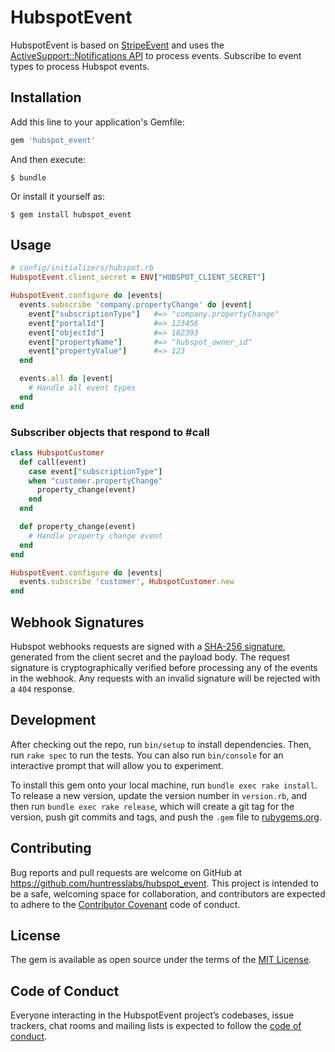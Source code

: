 # HubspotEvent

HubspotEvent is based on [StripeEvent](https://github.com/integrallis/stripe_event) and uses the [ActiveSupport::Notifications API](https://api.rubyonrails.org/classes/ActiveSupport/Notifications.html) to process events. Subscribe to event types to process Hubspot events.

## Installation

Add this line to your application's Gemfile:

```ruby
gem 'hubspot_event'
```

And then execute:

    $ bundle

Or install it yourself as:

    $ gem install hubspot_event

## Usage

```ruby
# config/initializers/hubspot.rb
HubspotEvent.client_secret = ENV["HUBSPOT_CLIENT_SECRET"]

HubspotEvent.configure do |events|
  events.subscribe 'company.propertyChange' do |event|
    event["subscriptionType"]   #=> "company.propertyChange"
    event["portalId"]           #=> 123456
    event["objectId"]           #=> 182393
    event["propertyName"]       #=> "hubspot_owner_id"
    event["propertyValue"]      #=> 123
  end

  events.all do |event|
    # Handle all event types
  end
end
```

### Subscriber objects that respond to #call

```ruby
class HubspotCustomer
  def call(event)
    case event["subscriptionType"]
    when "customer.propertyChange"
      property_change(event)
    end
  end

  def property_change(event)
    # Handle property change event
  end
end
```

```ruby
HubspotEvent.configure do |events|
  events.subscribe 'customer', HubspotCustomer.new
end
```

## Webhook Signatures

Hubspot webhooks requests are signed with a [SHA-256 signature](https://developers.hubspot.com/docs/methods/webhooks/webhooks-overview#security), generated from the client secret and the payload body. The request signature is cryptographically verified before processing any of the events in the webhook. Any requests with an invalid signature will be rejected with a `404` response.

## Development

After checking out the repo, run `bin/setup` to install dependencies. Then, run `rake spec` to run the tests. You can also run `bin/console` for an interactive prompt that will allow you to experiment.

To install this gem onto your local machine, run `bundle exec rake install`. To release a new version, update the version number in `version.rb`, and then run `bundle exec rake release`, which will create a git tag for the version, push git commits and tags, and push the `.gem` file to [rubygems.org](https://rubygems.org).

## Contributing

Bug reports and pull requests are welcome on GitHub at https://github.com/huntresslabs/hubspot_event. This project is intended to be a safe, welcoming space for collaboration, and contributors are expected to adhere to the [Contributor Covenant](http://contributor-covenant.org) code of conduct.

## License

The gem is available as open source under the terms of the [MIT License](https://opensource.org/licenses/MIT).

## Code of Conduct

Everyone interacting in the HubspotEvent project’s codebases, issue trackers, chat rooms and mailing lists is expected to follow the [code of conduct](https://github.com/huntresslabs/hubspot_event/blob/master/CODE_OF_CONDUCT.md).
